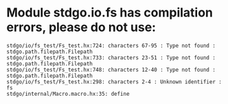 # Module stdgo.io.fs has compilation errors, please do not use:
```
stdgo/io/fs_test/Fs_test.hx:724: characters 67-95 : Type not found : stdgo.path.filepath.Filepath
stdgo/io/fs_test/Fs_test.hx:733: characters 23-51 : Type not found : stdgo.path.filepath.Filepath
stdgo/io/fs_test/Fs_test.hx:748: characters 12-40 : Type not found : stdgo.path.filepath.Filepath
stdgo/io/fs_test/Fs_test.hx:298: characters 2-4 : Unknown identifier : fs
stdgo/internal/Macro.macro.hx:35: define

```

